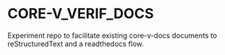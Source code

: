 # CORE-V_VERIF_DOCS
Experiment repo to facilitate existing core-v-docs documents to reStructuredText and a readthedocs flow.

